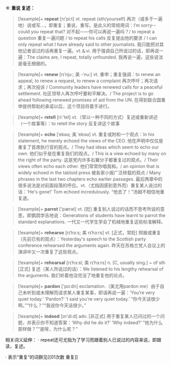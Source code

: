 ☀ <span class="category">**重说 复述：**</span>
>[!example]+ <span class="vocabulary">**repeat**</span> [rɪ'pi:t] 
> <span class="definition">vt. repeat (sth/yourself) 再次（或多于一遍地）说或写…，即重复；重说，重写。是此义的常规用词：</span>I’m sorry--could you repeat that? 对不起——你可以再说一遍吗？/ to repeat a question 重复一遍问题 / to repeat his calls 反复提出他的要求 / I can only repeat what I have already said to other journalists. 我只能把对其他记者说过的话再重复一遍。<span class="definition">vt.＆vi. 用于强调自己所说过的话，即再说一遍：</span>The claims are, I repeat, totally unfounded. 我再说一遍，这些说法是毫无根据的。
           
>[!example]+ <span class="vocabulary">**renew**</span> [rɪˈnju:; 美 -ˈnu:]
> <span class="definition">vt. 重申；重复强调：</span>to renew an appeal, to renew a request, to renew a complaint 再次呼吁；再次请求；再次投诉 / Community leaders have renewed calls for a peaceful settlement. 社区领导人再次呼吁要和平解决。/ The project is to go ahead following renewed promises of aid from the UN. 在得到联合国重申提供帮助的承诺以后，这个项目将着手进行。

>[!example]+ <span class="vocabulary">**retell**</span> [ri:'tel] 
> <span class="definition">vt.（常以一种不同的方式）复述或重新讲述（一个故事等）：</span>to retell the story 反复讲这个故事
           
>[!example]+ <span class="vocabulary">**echo**</span> [ˈekəʊ; 美 ˈekoʊ]
> <span class="definition">vt. 重复或附和一个观点：</span>In his statement, he merely echoed the views of the CEO. 他在声明中仅仅是重复了首席执行官的观点。/ They had ideas which seem to echo our own. 他们似乎是在重复我们的观点。/ This is a view echoed by many on the right of the party. 这是党内许多右翼分子都重复过的观点。/ Their views often echo each other. 他们常常你唱我和。/ an opinion that is widely echoed in the tabloid press 被各家小报广泛转载的观点 / Many phrases in the last two chapters echo earlier passages. 最后两章中的很多说法是对前面段落的呼应。<span class="definition">vt.（尤指因感到意外而）重复某人说过的话：</span>‘He's gone!’ Tom echoed incredulously. “他去了！”汤姆不相信地重复道。

>[!example]+ <span class="vocabulary">**parrot**</span> ['pærət] 
> <span class="definition">vt. [贬] 重复别人说过的话而不思考所说的意思，即鹦鹉学舌地说：</span>Generations of students have learnt to parrot the standard explanations. 一代又一代学生学会了机械地重复这些标准解释。
                      
>[!example]+ <span class="vocabulary">**rehearse**</span> [rɪˈhɜ:s; 美 rɪˈhɜ:rs]
> <span class="definition">vt. [正式，常贬] 照搬或重复（先前已有的观点）：</span>Yesterday's speech to the Scottish party conference rehearsed the arguments again. 昨天在苏格兰党人会议上的演讲中又一次重复了这些观点。

>[!example]+ <span class="vocabulary">**rehearsal**</span> [rɪˈhɜ:sl; 美 rɪˈhɜ:rs]
> <span class="definition">n. [C, usually sing.] ~ of sth [正式] 复述（某人所说过的话）：</span>We listened to his lengthy rehearsal of the arguments. 我们听着他没完没了地重复他的论点。

>[!example]+ <span class="vocabulary">**pardon**</span> ['pɑːdn] 
> <span class="definition">exclamation.（美尤用pardon me）由于自己未听到或未理解而请求某人重复某事，即请再说一遍：</span>‘You’re very quiet today.’ ‘Pardon?’ ‘I said you’re very quiet today.’ “你今天话很少啊。”“什么？”“我说你今天话很少。”

>[!example]+ <span class="vocabulary">**indeed**</span> [ɪn'di:d] 
> <span class="definition">adv. [非正式] 用于重复某人已问过的一个问题，并表示你不知道答案：</span>‘Why did he do it?’ ‘Why indeed?’ “他为什么那样做？”“是呀，为什么呢？”

相关词义延伸：
· repeat还可尤指为了学习而跟着别人已说过的内容来说，即跟读，复述。

· 表示“重复”的词群见[[01次数 重复]]
